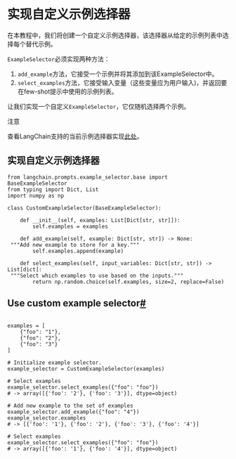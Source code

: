实现自定义示例选择器
=====

在本教程中，我们将创建一个自定义示例选择器，该选择器从给定的示例列表中选择每个替代示例。

`ExampleSelector`必须实现两种方法：

1. `add_example`方法，它接受一个示例并将其添加到该ExampleSelector中。
2. `select_examples`方法，它接受输入变量（这些变量应为用户输入)，并返回要在few-shot提示中使用的示例列表。

让我们实现一个自定义`ExampleSelector`，它仅随机选择两个示例。

注意

查看LangChain支持的当前示例选择器实现[此处](../../prompt_templates/getting_started)。

实现自定义示例选择器
-----------------------------

```
from langchain.prompts.example_selector.base import BaseExampleSelector
from typing import Dict, List
import numpy as np

class CustomExampleSelector(BaseExampleSelector):

    def __init__(self, examples: List[Dict[str, str]]):
        self.examples = examples

    def add_example(self, example: Dict[str, str]) -> None:
 """Add new example to store for a key."""
        self.examples.append(example)

    def select_examples(self, input_variables: Dict[str, str]) -> List[dict]:
 """Select which examples to use based on the inputs."""
        return np.random.choice(self.examples, size=2, replace=False)

```

Use custom example selector[#](#use-custom-example-selector "Permalink to this headline")
-----------------------------------------------------------------------------------------

```

examples = [
    {"foo": "1"},
    {"foo": "2"},
    {"foo": "3"}
]

# Initialize example selector.
example_selector = CustomExampleSelector(examples)

# Select examples
example_selector.select_examples({"foo": "foo"})
# -> array([{'foo': '2'}, {'foo': '3'}], dtype=object)

# Add new example to the set of examples
example_selector.add_example({"foo": "4"})
example_selector.examples
# -> [{'foo': '1'}, {'foo': '2'}, {'foo': '3'}, {'foo': '4'}]

# Select examples
example_selector.select_examples({"foo": "foo"})
# -> array([{'foo': '1'}, {'foo': '4'}], dtype=object)

```


